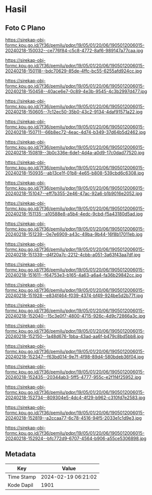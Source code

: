 # Hasil

## Foto C Plano

https://sirekap-obj-formc.kpu.go.id/7f36/pemilu/pdpr/19/05/01/20/06/1905012006015-20240218-150032--ce776f84-c5c8-4772-8af6-989147a77caa.jpg

https://sirekap-obj-formc.kpu.go.id/7f36/pemilu/pdpr/19/05/01/20/06/1905012006015-20240218-150118--bdc70629-85de-4ffc-bc55-6255afd924cc.jpg

https://sirekap-obj-formc.kpu.go.id/7f36/pemilu/pdpr/19/05/01/20/06/1905012006015-20240218-150458--40ace6e7-0c89-4e3b-9545-4c3b2997d477.jpg

https://sirekap-obj-formc.kpu.go.id/7f36/pemilu/pdpr/19/05/01/20/06/1905012006015-20240218-150605--7c12ec50-35b0-43c2-9134-4daf91571a22.jpg

https://sirekap-obj-formc.kpu.go.id/7f36/pemilu/pdpr/19/05/01/20/06/1905012006015-20240218-150711--66b8ec72-4eac-4d74-b349-37d64b5d2462.jpg

https://sirekap-obj-formc.kpu.go.id/7f36/pemilu/pdpr/19/05/01/20/06/1905012006015-20240218-150819--3b0c336e-6de1-4d4a-a0d9-17c0dad77520.jpg

https://sirekap-obj-formc.kpu.go.id/7f36/pemilu/pdpr/19/05/01/20/06/1905012006015-20240218-150935--ab13ce1f-01b8-4e65-b808-539cbd6c6308.jpg

https://sirekap-obj-formc.kpu.go.id/7f36/pemilu/pdpr/19/05/01/20/06/1905012006015-20240218-151047--eff7b355-2e46-47ac-92a6-b1b9016e2052.jpg

https://sirekap-obj-formc.kpu.go.id/7f36/pemilu/pdpr/19/05/01/20/06/1905012006015-20240218-151135--a10588e8-a5b4-4edc-9cbd-f5a43180d5ad.jpg

https://sirekap-obj-formc.kpu.go.id/7f36/pemilu/pdpr/19/05/01/20/06/1905012006015-20240218-151239--0e7e6909-a43c-49ba-9b44-16f8b17011eb.jpg

https://sirekap-obj-formc.kpu.go.id/7f36/pemilu/pdpr/19/05/01/20/06/1905012006015-20240218-151339--d4f20a7c-2212-4cbb-a051-3a63f43aa7df.jpg

https://sirekap-obj-formc.kpu.go.id/7f36/pemilu/pdpr/19/05/01/20/06/1905012006015-20240218-151611--f64753e3-b165-4a63-a6a4-fa36b29842cc.jpg

https://sirekap-obj-formc.kpu.go.id/7f36/pemilu/pdpr/19/05/01/20/06/1905012006015-20240218-151928--e834f464-f039-4374-bf49-924be5d2b77f.jpg

https://sirekap-obj-formc.kpu.go.id/7f36/pemilu/pdpr/19/05/01/20/06/1905012006015-20240218-152040--15c3e0f7-4800-4715-926c-4d9c72866a3c.jpg

https://sirekap-obj-formc.kpu.go.id/7f36/pemilu/pdpr/19/05/01/20/06/1905012006015-20240218-152150--1a48d676-1bba-43ad-aa6f-b479c8bd5bb8.jpg

https://sirekap-obj-formc.kpu.go.id/7f36/pemilu/pdpr/19/05/01/20/06/1905012006015-20240218-152347--f63bd014-9e7f-4f98-89d4-580bdeb36f04.jpg

https://sirekap-obj-formc.kpu.go.id/7f36/pemilu/pdpr/19/05/01/20/06/1905012006015-20240218-152435--20344ab3-5ff5-4777-955c-e2f1f4f25952.jpg

https://sirekap-obj-formc.kpu.go.id/7f36/pemilu/pdpr/19/05/01/20/06/1905012006015-20240218-152734--809304e5-4dc4-4f29-b962-c310fd7e2583.jpg

https://sirekap-obj-formc.kpu.go.id/7f36/pemilu/pdpr/19/05/01/20/06/1905012006015-20240218-152819--a2ccaa77-6c78-4516-94f5-2033e1c1d9e3.jpg

https://sirekap-obj-formc.kpu.go.id/7f36/pemilu/pdpr/19/05/01/20/06/1905012006015-20240218-152924--bfc772d9-6707-4564-b906-a55ce5306898.jpg


## Metadata

| Key        | Value               |
| ---------- | ------------------- |
| Time Stamp | 2024-02-19 06:21:02 |
| Kode Dapil | 1901                |



